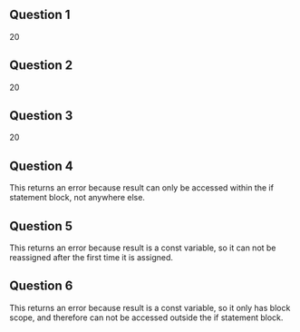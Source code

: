 ## Question 1
20
## Question 2
20
## Question 3
20
## Question 4
This returns an error because result can only be accessed within the if statement block, not anywhere else.
## Question 5
This returns an error because result is a const variable, so it can not be reassigned after the first time it is assigned.
## Question 6
This returns an error because result is a const variable, so it only has block scope, and therefore can not be accessed outside the if statement block.